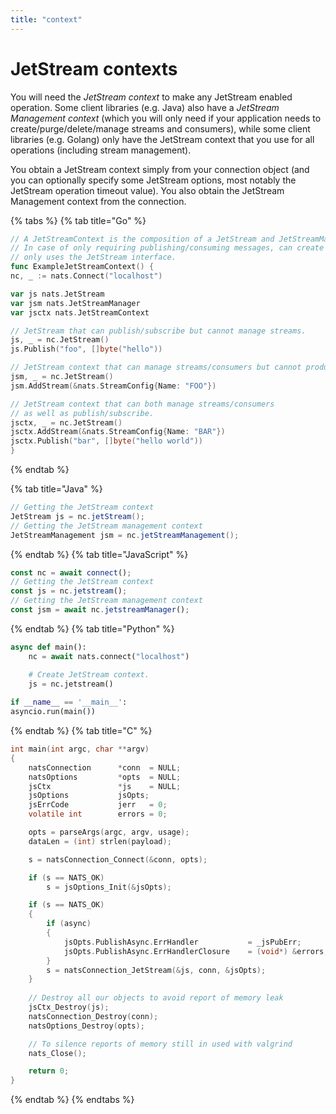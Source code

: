 ```yaml
---
title: "context"
---
```

# JetStream contexts
You will need the *JetStream context* to make any JetStream enabled operation. Some client libraries (e.g. Java) also have a *JetStream Management context* (which you will only need if your application needs to create/purge/delete/manage streams and consumers), while some client libraries (e.g. Golang) only have the JetStream context that you use for all operations (including stream management).

You obtain a JetStream context simply from your connection object (and you can optionally specify some JetStream options, most notably the JetStream operation timeout value). You also obtain the JetStream Management context from the connection.

{% tabs %}
{% tab title="Go" %}
```go
// A JetStreamContext is the composition of a JetStream and JetStreamManagement interfaces.
// In case of only requiring publishing/consuming messages, can create a context that
// only uses the JetStream interface.
func ExampleJetStreamContext() {
nc, _ := nats.Connect("localhost")

var js nats.JetStream
var jsm nats.JetStreamManager
var jsctx nats.JetStreamContext

// JetStream that can publish/subscribe but cannot manage streams.
js, _ = nc.JetStream()
js.Publish("foo", []byte("hello"))

// JetStream context that can manage streams/consumers but cannot produce messages.
jsm, _ = nc.JetStream()
jsm.AddStream(&nats.StreamConfig{Name: "FOO"})

// JetStream context that can both manage streams/consumers
// as well as publish/subscribe.
jsctx, _ = nc.JetStream()
jsctx.AddStream(&nats.StreamConfig{Name: "BAR"})
jsctx.Publish("bar", []byte("hello world"))
}
```
{% endtab %}

{% tab title="Java" %}
```java
// Getting the JetStream context
JetStream js = nc.jetStream();
// Getting the JetStream management context
JetStreamManagement jsm = nc.jetStreamManagement();
```
{% endtab %}
{% tab title="JavaScript" %}
```javascript
const nc = await connect();
// Getting the JetStream context
const js = nc.jetstream();
// Getting the JetStream management context
const jsm = await nc.jetstreamManager();
```
{% endtab %}
{% tab title="Python" %}
```Python
async def main():
    nc = await nats.connect("localhost")

    # Create JetStream context.
    js = nc.jetstream()
    
if __name__ == '__main__':
asyncio.run(main())
```
{% endtab %}
{% tab title="C" %}
```C
int main(int argc, char **argv)
{
    natsConnection      *conn  = NULL;
    natsOptions         *opts  = NULL;
    jsCtx               *js    = NULL;
    jsOptions           jsOpts;
    jsErrCode           jerr   = 0;
    volatile int        errors = 0;

    opts = parseArgs(argc, argv, usage);
    dataLen = (int) strlen(payload);

    s = natsConnection_Connect(&conn, opts);

    if (s == NATS_OK)
        s = jsOptions_Init(&jsOpts);

    if (s == NATS_OK)
    {
        if (async)
        {
            jsOpts.PublishAsync.ErrHandler           = _jsPubErr;
            jsOpts.PublishAsync.ErrHandlerClosure    = (void*) &errors;
        }
        s = natsConnection_JetStream(&js, conn, &jsOpts);
    }
    
    // Destroy all our objects to avoid report of memory leak
    jsCtx_Destroy(js);
    natsConnection_Destroy(conn);
    natsOptions_Destroy(opts);

    // To silence reports of memory still in used with valgrind
    nats_Close();

    return 0;
}
```
{% endtab %}
{% endtabs %}